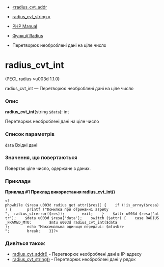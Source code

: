 - [«radius_cvt_addr](function.radius-cvt-addr.md)
- [radius_cvt_string »](function.radius-cvt-string.md)

- [PHP Manual](index.md)
- [Функції Radius](ref.radius.md)
- Перетворює необроблені дані на ціле число

# radius_cvt_int

(PECL radius \>u003d 1.1.0)

radius_cvt_int — Перетворює необроблені дані на ціле число

### Опис

**radius_cvt_int**(string `$data`): int

Перетворює необроблені дані на ціле число

### Список параметрів

`data`
Вхідні дані

### Значення, що повертаються

Повертає ціле число, одержане з даних.

### Приклади

**Приклад #1 Приклад використання **radius_cvt_int()****

` <?phpwhile ($resa u003d radius_get_attr($res)) {    if (!is_array($resa)) {       printf ("Помилка при отриманні атрибу
",  radius_strerror($res));        exit;    }    $attr u003d $resa['attr'];    $data u003d $resa['data'];    switch ($attr) {    case RADIUS_FRAMED_MTU:        $mtu u003d radius_cvt_int($data );        echo "Максимальна одиниця передачі: $mtu<br>
";        break;    }}?> `

### Дивіться також

- [radius_cvt_addr()](function.radius-cvt-addr.md) - Перетворює
необроблені дані в IP-адресу
- [radius_cvt_string()](function.radius-cvt-string.md) - Перетворює
необроблені дані у рядок

